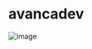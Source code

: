 # avancadev
![image](https://user-images.githubusercontent.com/26743709/98160370-e0416880-1ebc-11eb-83aa-2df3ba6227bf.png)
